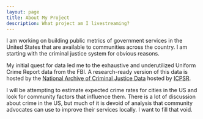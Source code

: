 ```yaml
---
layout: page
title: About My Project
description: What project am I livestreaming?
---
```


I am working on building public metrics of government services in the United
States that are available to communities across the country. I am starting with
the criminal justice system for obvious reasons.

My initial quest for data led me to the exhaustive and underutilized Uniform
Crime Report data from the FBI. A research-ready version of this data is hosted
by the [National Archive of Criminal Justice Data](https://www.icpsr.umich.edu/icpsrweb/NACJD/)
hosted by [ICPSR](https://www.icpsr.umich.edu/icpsrweb/ICPSR/).

I will be attempting to estimate expected crime rates for cities in the US and
look for community factors that influence them. There is a lot of discussion about
crime in the US, but much of it is devoid of analysis that community advocates
can use to improve their services locally. I want to fill that void. 

